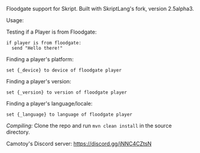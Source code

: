 Floodgate support for Skript. Built with SkriptLang's fork, version 2.5alpha3. 

Usage:

Testing if a Player is from Floodgate:

```
if player is from floodgate:
  send "Hello there!"
```

Finding a player's platform:

```
set {_device} to device of floodgate player
```

Finding a player's version:

```
set {_version} to version of floodgate player
```

Finding a player's language/locale:

```
set {_language} to language of floodgate player
```

*Compiling:* Clone the repo and run `mvn clean install` in the source directory.

Camotoy's Discord server: https://discord.gg/jNNC4CZtsN
